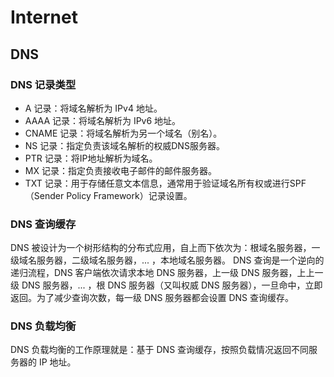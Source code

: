 # Internet

## DNS

### DNS 记录类型

- A 记录：将域名解析为 IPv4 地址。
- AAAA 记录：将域名解析为 IPv6 地址。
- CNAME 记录：将域名解析为另一个域名（别名）。
- NS 记录：指定负责该域名解析的权威DNS服务器。
- PTR 记录：将IP地址解析为域名。
- MX 记录：指定负责接收电子邮件的邮件服务器。
- TXT 记录：用于存储任意文本信息，通常用于验证域名所有权或进行SPF（Sender Policy Framework）记录设置。

### DNS 查询缓存

DNS 被设计为一个树形结构的分布式应用，自上而下依次为：根域名服务器，一级域名服务器，二级域名服务器，... ，本地域名服务器。
DNS 查询是一个逆向的递归流程，DNS 客户端依次请求本地 DNS 服务器，上一级 DNS 服务器，上上一级 DNS 服务器，... ，根 DNS 服务器（又叫权威 DNS 服务器），一旦命中，立即返回。为了减少查询次数，每一级 DNS 服务器都会设置 DNS 查询缓存。

### DNS 负载均衡

DNS 负载均衡的工作原理就是：基于 DNS 查询缓存，按照负载情况返回不同服务器的 IP 地址。
